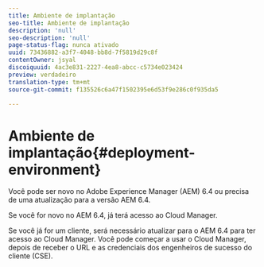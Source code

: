 ```yaml
---
title: Ambiente de implantação
seo-title: Ambiente de implantação
description: 'null'
seo-description: 'null'
page-status-flag: nunca ativado
uuid: 73436882-a3f7-4048-bb8d-7f5819d29c8f
contentOwner: jsyal
discoiquuid: 4ac3e831-2227-4ea8-abcc-c5734e023424
preview: verdadeiro
translation-type: tm+mt
source-git-commit: f135526c6a47f1502395e6d53f9e286c0f935da5

---
```



# Ambiente de implantação{#deployment-environment}

Você pode ser novo no Adobe Experience Manager (AEM) 6.4 ou precisa de uma atualização para a versão AEM 6.4.

Se você for novo no AEM 6.4, já terá acesso ao Cloud Manager.

Se você já for um cliente, será necessário atualizar para o AEM 6.4 para ter acesso ao Cloud Manager. Você pode começar a usar o Cloud Manager, depois de receber o URL e as credenciais dos engenheiros de sucesso do cliente (CSE).
